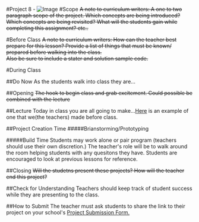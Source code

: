 #Project 8 - 
![Image]() 
#Scope
~~A note to curriculum writers: A one to two paragraph scope of the project. Which concepts are being introduced? Which concepts are being revisited? What will the students gain while completing this assignment? etc..~~ 
 
#Before Class
~~A note to curriculum writers: How can the teacher best prepare for this lesson? Provide a list of things that must be known/ prepared before walking into the class.~~  
~~Also be sure to include a stater and solution sample code.~~

#During Class

##Do Now
As the students walk into class they are...

##Opening
~~The hook to begin class and grab excitement. Could possible be combined with the lecture~~

##Lecture
Today in class you are all going to make...[Here]() is an example of one that we(the teachers) made before class.

##Project Creation Time
#####Brianstorming/Prototyping

#####Build Time
Students may work alone or pair program (teachers should use their own discretion.) The teacher's role will be to walk around the room helping students with any quesitons they have. Students are encouraged to look at previous lessons for reference.

##Closing
~~Will the studetns present these projects? How will the teacher end this project?~~

##Check for Understanding
Teachers should keep track of student success while they are presenting to the class.

##How to Submit
The teacher must ask students to share the link to their project on your school's [Project Submission Form.](https://docs.google.com/a/scripted.org/spreadsheets/d/1kaVH9hmkDCbBul19583UMPxl6IJ3-4pHgBQ2BU6TKDk/edit#gid=0)
